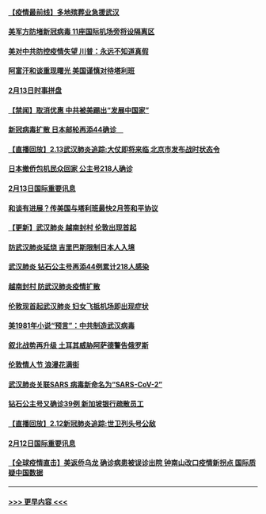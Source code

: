 #### [【疫情最前线】多地殡葬业急援武汉](../pages/prog202/a102776986.md?t=02141602) 
#### [美军方防堵新冠病毒 11座国际机场旁将设隔离区](../pages/prog202/a102776870.md?t=02141602) 
#### [美对中共防控疫情失望 川普：永远不知道真假](../pages/prog202/a102776836.md?t=02141602) 
#### [阿富汗和谈重现曙光 美国谨慎对待塔利班](../pages/prog202/a102776748.md?t=02141602) 
#### [2月13日时事拼盘](../pages/prog202/a102776689.md?t=02141602) 
#### [【禁闻】取消优惠 中共被美踢出“发展中国家”](../pages/prog202/a102776670.md?t=02141602) 
#### [新冠病毒扩散 日本邮轮再添44确诊　](../pages/prog202/a102776518.md?t=02141602) 
#### [【直播回放】2.13武汉肺炎追踪:大仗即将来临 北京市发布战时状态令](../pages/prog202/a102776399.md?t=02141602) 
#### [日本撤侨包机民众回家 公主号218人确诊](../pages/prog202/a102776346.md?t=02141602) 
#### [2月13日国际重要讯息](../pages/prog202/a102776339.md?t=02141602) 
#### [和谈有进展？传美国与塔利班最快2月签和平协议](../pages/prog202/a102776291.md?t=02141602) 
#### [【更新】武汉肺炎 越南封村 伦敦出现首起](../pages/prog202/a102770740.md?t=02141602) 
#### [防武汉肺炎延烧 吉里巴斯限制日本人入境](../pages/prog202/a102776276.md?t=02141602) 
#### [武汉肺炎 钻石公主号再添44例累计218人感染](../pages/prog202/a102776089.md?t=02141602) 
#### [越南封村 防武汉肺炎疫情扩散](../pages/prog202/a102776214.md?t=02141602) 
#### [伦敦现首起武汉肺炎 妇女飞抵机场即出现症状](../pages/prog202/a102776031.md?t=02141602) 
#### [美1981年小说“预言”：中共制造武汉病毒](../pages/prog202/a102775980.md?t=02141602) 
#### [叙北战势再升级 土耳其威胁阿萨德警告俄罗斯](../pages/prog202/a102775904.md?t=02141602) 
#### [伦敦情人节 浪漫花满街](../pages/prog202/a102775786.md?t=02141602) 
#### [武汉肺炎关联SARS 病毒新命名为“SARS-CoV-2”](../pages/prog202/a102775719.md?t=02141602) 
#### [钻石公主号又确诊39例 新加坡银行疏散员工](../pages/prog202/a102775691.md?t=02141602) 
#### [【直播回放】2.12新冠肺炎追踪:世卫列头号公敌](../pages/prog202/a102775541.md?t=02141602) 
#### [2月12日国际重要讯息](../pages/prog202/a102775437.md?t=02141602) 
#### [【全球疫情直击】美返侨乌龙 确诊病患被误诊出院 钟南山改口疫情新拐点 国际质疑中国数据](../pages/prog202/a102775378.md?t=02141602) 

----
#### [ >>> 更早内容 <<< ](../indexes/prog202-earlier.md)
